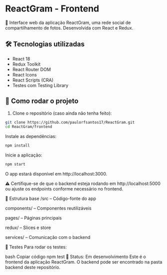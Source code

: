 # ReactGram - Frontend

🌄 Interface web da aplicação ReactGram, uma rede social de compartilhamento de fotos. Desenvolvida com React e Redux.

## 🛠️ Tecnologias utilizadas

- React 18
- Redux Toolkit
- React Router DOM
- React Icons
- React Scripts (CRA)
- Testes com Testing Library

## 🚀 Como rodar o projeto

1. Clone o repositório (caso ainda não tenha feito):
```bash
git clone https://github.com/paulorfsantos17/ReactGram.git
cd ReactGram/frontend
```
Instale as dependências:

```bash
npm install
```
Inicie a aplicação:

```bash
npm start
```
O app estará disponível em http://localhost:3000.

⚠️ Certifique-se de que o backend esteja rodando em http://localhost:5000 ou ajuste os endpoints conforme necessário no frontend.

📁 Estrutura base
/src – Código-fonte do app

components/ – Componentes reutilizáveis

pages/ – Páginas principais

redux/ – Slices e store

services/ – Comunicação com o backend

🧪 Testes
Para rodar os testes:

bash
Copiar código
npm test
🧾 Status: Em desenvolvimento
Este é o frontend da aplicação ReactGram. O backend pode ser encontrado na pasta backend deste repositório.
